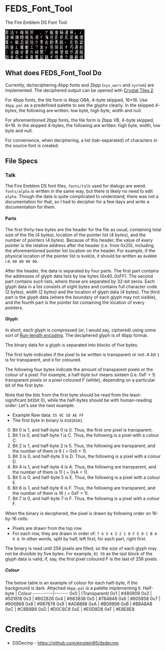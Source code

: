 # FEDS_Font_Tool

The Fire Emblem DS Font Tool

![FE11/fonts/talk, deciphered](./Sample.PNG)

## What does FEDS_Font_Tool Do

Currently, de/reciphering 4bpp fonts and 2bpp (``sys_wars`` and ``system``) are implemented. The deciphered output can be opened with [Crystal Tiles 2](https://www.romhacking.net/utilities/818/).

For 4bpp fonts, the tile form is 4bpp GBA, 4-byte skipped, 16×16. Use ``4bpp.pal`` as a predefined palette to see the glyphs clearly. In the skipped 4-bytes, the following are written: low byte, high byte, width and null.

For aforementioned 2bpp fonts, the tile form is 2bpp VB, 4-byte skipped, 8×16. In the skipped 4-bytes, the following are written: high byte, width, low byte and null.

For convenience, when deciphering, a list (tab-separated) of characters in the source font is created.

## File Specs

### Talk
The Fire Emblem DS font files, ``fonts/talk`` used for dialogs are weird. ``fonts/alpha`` is written in the same way, but there is likely no need to edit ``alpha``. Though the data is quite complicated to understand, there was not a documentation for that, so I had to decipher for a few days and write a documentation for them.

#### Parts
The first thirty-two bytes are the header for the file as usual, containing total size of the file (4 bytes), location of the pointer list (4 bytes), and the number of pointers (4 bytes). Because of this header, the value of every pointer is the relative address after the header (i.e. from 0x20), including the aforementioned pointer list location on the header. For example, if the physical location of the pointer list is ``0x8020``, it should be written as ``0x8000`` i.e. ``00 80 00 00``.

After the header, the data is separated by four parts. The first part contains the addresses of glyph data lists by low bytes (0x40..0xFF). The second part contains such lists, where those are separated by 32-bit zeros. Each glyph data in a list consists of eight bytes and contains full character code (2 bytes), width (2 bytes) and the location of glyph data (4 bytes). The third part is the glyph data (where the boundary of each glyph may not visible), and the fourth part is the pointer list containing the location of every pointers.

#### Glyph
In short, each glyph is compressed (or, I would say, ciphered) using some sort of [Run-length encoding](https://en.wikipedia.org/wiki/Run-length_encoding). The deciphered glyph is of 4bpp format.

The binary data for a glyph is separated into blocks of five bytes.

The first byte indicates if the pixel to be written is transparent or not. A bit ``1`` is for transparent, and ``0`` for coloured.

The following four bytes indicate the amount of transparent pixels or the colour of a pixel. For example, a half-byte ``0xF`` means sixteen (i.e. 0xF + 1) transparent pixels or a pixel coloured F (white), depending on a particular bit of the first byte.

Note that the bits from the first byte should be read from the least-significant bit(bit 0), while the half-bytes should be with human-reading order: Let's see the next example.

* Example Raw data: ``55 0C 5D AE FF``
* The first byte in binary is ``01010101``.
0. Bit 0 is 1, and half-byte 0 is 0. Thus, the first one pixel is transparent.
1. Bit 1 is 0, and half-byte 1 is C. Thus, the following is a pixel with a colour C.
2. Bit 2 is 1, and half-byte 2 is 5. Thus, the following are transparent, and the number of them is 6 ( = 0x5 + 1).
3. Bit 3 is 0, and half-byte 3 is D. Thus, the following is a pixel with a colour D.
4. Bit 4 is 1, and half-byte 4 is A. Thus, the following are transparent, and the number of them is 11 ( = 0xA + 1).
5. Bit 5 is 0, and half-byte 5 is E. Thus, the following is a pixel with a colour E.
6. Bit 6 is 1, and half-byte 6 is F. Thus, the following are transparent, and the number of them is 16 ( = 0xF + 1).
7. Bit 7 is 0, and half-byte 7 is F. Thus, the following is a pixel with a colour F.

When the binary is deciphered, the pixel is drawn by following order on 16-by-16 cells:
* Pixels are drawn from the top row.
* For each row, they are drawn in order of: ``7 6 5 4 3 2 1 0 F E D C B A 9 8``. In other words, split by half, left first; for each part, right first.

The binary is read until 256 pixels are filled, so the size of each glyph may not be divisible by five bytes. For example, ``01 F0`` as the last block of the glyph data is valid, if, say, the first pixel coloured F is the last of 256 pixels.

##### Colour
The below table is an example of colour for each half-byte, if the background is dark. Attached ``4bpp.pal`` is a palette implementing it.
Half-byte | Colour
----------|-------
0x0 | (Transparent)
0x1 | #480808
0x2 | #501818
0x3 | #602828
0x4 | #683838
0x5 | #784848
0x6 | #805858
0x7 | #906868
0x8 | #987878
0x9 | #A08888
0xA | #B09898
0xB | #B8A8A8
0xC | #C8B8B8
0xD | #D0C8C8
0xE | #E0D8D8
0xF | #E8E8E8

# Credits
* DSDecmp - https://github.com/einstein95/dsdecmp